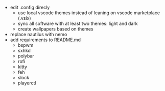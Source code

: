 + edit .config direcly
    + use local vscode themes instead of leaning on vscode marketplace (.vsix)
    + sync all software with at least two themes: light and dark
    + create wallpapers based on themes
+ replace nautilus with nemo
+ add requirements to README.md
    + bspwm
    + sxhkd
    + polybar
    + rofi
    + kitty
    + feh
    + slock
    + playerctl